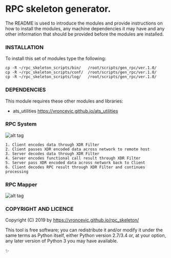 # RPC skeleton generator.

The README is used to introduce the modules and provide instructions on
how to install the modules, any machine dependencies it may have and any
other information that should be provided before the modules are installed.

### INSTALLATION

To install this set of modules type the following:

```
cp -R ~/rpc_skeleton_scripts/bin/   /root/scripts/gen_rpc/ver.1.0/
cp -R ~/rpc_skeleton_scripts/conf/  /root/scripts/gen_rpc/ver.1.0/
cp -R ~/rpc_skeleton_scripts/log/   /root/scripts/gen_rpc/ver.1.0/
```

### DEPENDENCIES

This module requires these other modules and libraries:

* ats_utilities https://vroncevic.github.io/ats_utilities

### RPC System
![alt tag](https://raw.githubusercontent.com/vroncevic/rpc_skeleton/dev/rpc_skeleton_docs/rpc_system.png)
```
1. Client encodes data through XDR Filter
2. Client passes XDR encoded data across network to remote host
3. Server decodes data through XDR Filter
4. Server encodes functional call result through XDR Filter
5. Server pass XDR encoded data across network back to Client
6. Client decodes RPC result through XDR Filter and continues processing
```

### RPC Mapper
![alt tag](https://raw.githubusercontent.com/vroncevic/rpc_skeleton/dev/rpc_skeleton_docs/rpc_portmap.png)

### COPYRIGHT AND LICENCE

Copyright (C) 2019 by https://vroncevic.github.io/rpc_skeleton/

This tool is free software; you can redistribute it and/or modify
it under the same terms as Python itself, either Python version 2.7/3.4 or,
at your option, any later version of Python 3 you may have available.

:sparkles:


